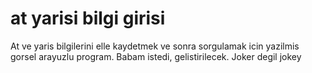 # at yarisi bilgi girisi
 At ve yaris bilgilerini elle kaydetmek ve sonra sorgulamak icin yazilmis gorsel arayuzlu program. Babam istedi, gelistirilecek. Joker degil jokey
